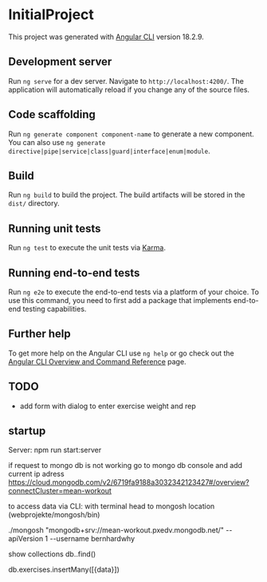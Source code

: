 # InitialProject

This project was generated with [Angular CLI](https://github.com/angular/angular-cli) version 18.2.9.

## Development server

Run `ng serve` for a dev server. Navigate to `http://localhost:4200/`. The application will automatically reload if you change any of the source files.

## Code scaffolding

Run `ng generate component component-name` to generate a new component. You can also use `ng generate directive|pipe|service|class|guard|interface|enum|module`.

## Build

Run `ng build` to build the project. The build artifacts will be stored in the `dist/` directory.

## Running unit tests

Run `ng test` to execute the unit tests via [Karma](https://karma-runner.github.io).

## Running end-to-end tests

Run `ng e2e` to execute the end-to-end tests via a platform of your choice. To use this command, you need to first add a package that implements end-to-end testing capabilities.

## Further help

To get more help on the Angular CLI use `ng help` or go check out the [Angular CLI Overview and Command Reference](https://angular.dev/tools/cli) page.


## TODO
- add form with dialog to enter exercise weight and rep


## startup
Server: npm run start:server

if request to mongo db is not working go to mongo db console and add current ip adress
https://cloud.mongodb.com/v2/6719fa9188a3032342123427#/overview?connectCluster=mean-workout


to access data via CLI: 
with terminal head to mongosh location (webprojekte/mongosh/bin)

./mongosh "mongodb+srv://mean-workout.pxedv.mongodb.net/" --apiVersion 1 --username bernhardwhy

show collections
db.<collection>.find()

db.exercises.insertMany([{data}])

